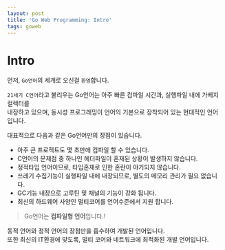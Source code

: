 ```yaml
---
layout: post
title: 'Go Web Programming: Intro'
tags: goweb
---
```


# Intro    

먼저, `Go언어`의  세계로 오신걸 `환영`합니다.  

`21세기 C언어`라고 불리우는 Go언어는 아주 빠른 컴파일 시간과, 실행파일 내에 가베지 컬렉터를      
내장하고 있으며, 동시성 프로그래밍이 언어의 기본으로 장착되어 있는 현대적인 언어 입니다.  

대표적으로 다음과 같은 Go언어만의 장점이 있습니다.   

- 아주 큰 프로젝트도 몇 초만에 컴파일 할 수 있습니다.  
- C언어의 문제점 중 하나인 헤더파일이 혼재된 상황이 발생하지 않습니다.  
- 정적타입 언어이므로, 타입혼재로 인한 혼란이 야기되지 않습니다.   
- 쓰레기 수집기능이 실행파일 내에 내장되므로, 별도의 메모리 관리가 필요 없습니다.  
- GC기능 내장으로 고루틴 및 채널의 기능이 강화 됩니다.  
- 최신의 하드웨어 사양인 멀티코어를 언어수준에서 지원 합니다.   

> Go언어는 **컴파일형 언어**입니다.!   

동적 언어와 정적 언어의 장점만을 흡수하여 개발된 언어입니다.    
또한 최신의 IT환경에 맞도록, 멀티 코어와 네트워크에 최적화된 개발 언어입니다.   
